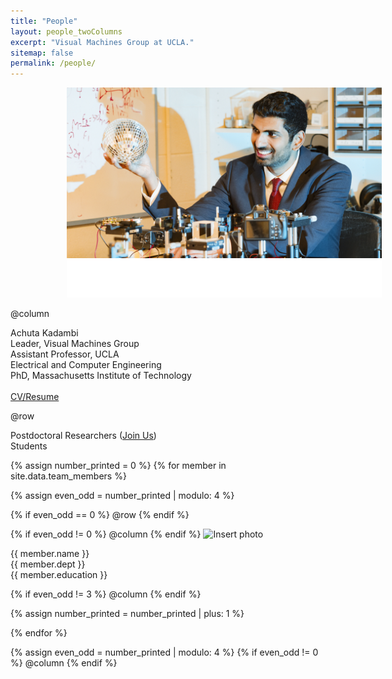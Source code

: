 ```yaml
---
title: "People"
layout: people_twoColumns
excerpt: "Visual Machines Group at UCLA."
sitemap: false
permalink: /people/
---
```

<img src="/assets/images/people_achuta.png" alt="Headshot" class="column-img center-img" style="padding-left: 90px;">

@column
<div class="pad-center">
     <div class="heading-home">Achuta Kadambi</div>
     <div class="sub-heading">Leader, Visual Machines Group</div>
     <div class="body-people">Assistant Professor, UCLA<br />Electrical and Computer Engineering<br/>PhD, Massachusetts Institute of Technology</div> <br />
     <div class="body-people"><a href="kadambi_cv.pdf">CV/Resume</a></div>
</div>

@row
<div class="heading-home center padded">Postdoctoral Researchers (<a href="joinus.htm">Join Us</a>)</div>
<div class="heading-home center padded-students">Students</div>

{% assign number_printed = 0 %}
{% for member in site.data.team_members %}

{% assign even_odd = number_printed | modulo: 4 %}

{% if even_odd == 0 %}
@row
{% endif %}

{% if even_odd != 0 %}
@column
{% endif %}
  <img src="{{ site.url }}/assets/images/{{ member.photo }}" alt="Insert photo" class="center-img size-image" />
  <div class="heading-home">{{ member.name }}</div>
  <div class="sub-heading">{{ member.dept }}</div>
  <div class="body-people">{{ member.education }}</div>

{% if even_odd != 3 %}
   @column
{% endif %}

{% assign number_printed = number_printed | plus: 1 %}

{% endfor %}

{% assign even_odd = number_printed | modulo: 4 %}
{% if even_odd != 0 %}
@column
{% endif %} 
